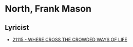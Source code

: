 # North, Frank Mason

## Lyricist

- [21115 - WHERE CROSS THE CROWDED WAYS OF LIFE](/hymns/21115.md)

